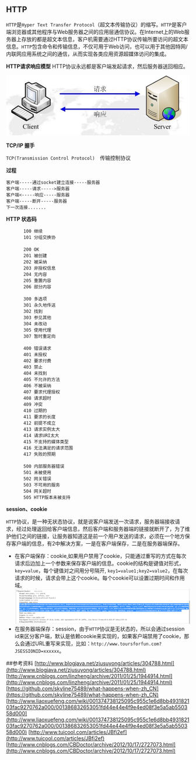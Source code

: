 ## HTTP

 `HTTP`是`Hyper Text Transfer Protocol`（超文本传输协议）的缩写。`HTTP`是客户端浏览器或其他程序与Web服务器之间的应用层通信协议。在Internet上的Web服务器上存放的都是超文本信息，客户机需要通过HTTP协议传输所要访问的超文本信息。`HTTP`包含命令和传输信息，不仅可用于Web访问，也可以用于其他因特网/内联网应用系统之间的通信，从而实现各类应用资源超媒体访问的集成。



**HTTP请求响应模型**
HTTP协议永远都是客户端发起请求，然后服务器送回相应。

![](./img/http-res-req.jpg)

**TCP/IP 握手**

`TCP(Transmission Control Protocol)`　传输控制协议


**过程**

	客户端-----通过socket建立连接-----服务器
    客户端-----请求----->服务器
    客户端<-----响应-----服务器
    客户端-----断开-----服务器
    下一次连接.......

**HTTP 状态码**

    
	　　　　100 继续
	　　　　101 分组交换协

	　　　　200 OK
	　　　　201 被创建
	　　　　202 被采纳
	　　　　203 非授权信息
	　　　　204 无内容
	　　　　205 重置内容
	　　　　206 部分内容

	　　　　300 多选项
	　　　　301 永久地传送
	　　　　302 找到
	　　　　303 参见其他
	　　　　304 未改动
	　　　　305 使用代理
	　　　　307 暂时重定向

	　　　　400 错误请求
	　　　　401 未授权
	　　　　402 要求付费
	　　　　403 禁止
	　　　　404 未找到
	　　　　405 不允许的方法
	　　　　406 不被采纳
	　　　　407 要求代理授权
	　　　　408 请求超时
	　　　　409 冲突
	　　　　410 过期的
	　　　　411 要求的长度
	　　　　412 前提不成立
	　　　　413 请求实例太大
	　　　　414 请求URI太大
	　　　　415 不支持的媒体类型
	　　　　416 无法满足的请求范围
	　　　　417 失败的预期

	　　　　500 内部服务器错误
	　　　　501 未被使用
	　　　　502 网关错误
	　　　　503 不可用的服务
	　　　　504 网关超时
	　　　　505 HTTP版本未被支持


**session、cookie**

`HTTP`协议，是一种无状态协议，就是说客户端发送一次请求，服务器端接收请求，经过处理返回给客户端信息，然后客户端和服务器端的链接就断开了，为了维护他们之间的链接，让服务器知道这是前一个用户发送的请求，必须在一个地方保存客户端的信息，有2中解决方案，一是在客户端保存，二是在服务器端保存。

- 在客户端保存：cookie,如果用户禁用了cookie，只能通过重写的方式在每次请求后边加上一个参数来保存客户端的信息。cookie的结构是键值对形式，`key=value`，每个键值对之间用分号隔开,	`key1=value1;key2=value2`，在每次请求的时候，请求会带上这个cookie。每个cookie可以设置过期时间和作用域。
![](./img/cookie.png)
- 在服务器端保存：session，由于`HTTP`协议是无状态的，所以会通过session id来区分客户端，默认是依赖cookie来实现的，如果客户端禁用了cookie，那么会通过URL重写来实现，比如：`http://www.toursforfun.com?JSESSIONID=xxxxxx`。


##参考资料
[http://www.blogjava.net/zjusuyong/articles/304788.html](http://www.blogjava.net/zjusuyong/articles/304788.html)
[http://www.cnblogs.com/linzheng/archive/2011/01/25/1944914.html](http://www.cnblogs.com/linzheng/archive/2011/01/25/1944914.html)
[https://github.com/skyline75489/what-happens-when-zh_CN](https://github.com/skyline75489/what-happens-when-zh_CN)
[http://www.liaoxuefeng.com/wiki/001374738125095c955c1e6d8bb493182103fac9270762a000/001386832653051fd44e44e4f9e4ed08f3e5a5ab550358d000](http://www.liaoxuefeng.com/wiki/001374738125095c955c1e6d8bb493182103fac9270762a000/001386832653051fd44e44e4f9e4ed08f3e5a5ab550358d000)
[http://www.tuicool.com/articles/JBfi2ef](http://www.tuicool.com/articles/JBfi2ef)
[http://www.cnblogs.com/CBDoctor/archive/2012/10/17/2727073.html](http://www.cnblogs.com/CBDoctor/archive/2012/10/17/2727073.html)
